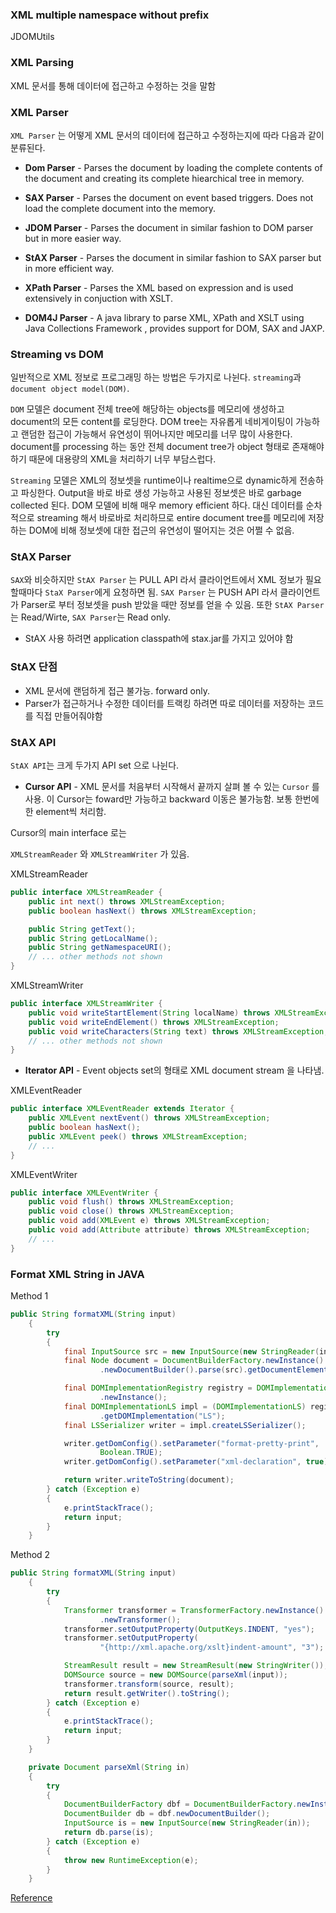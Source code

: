 ### XML multiple namespace without prefix
JDOMUtils

### XML Parsing
XML 문서를 통해 데이터에 접근하고 수정하는 것을 말함

### XML Parser
`XML Parser` 는 어떻게 XML 문서의 데이터에 접근하고 수정하는지에 따라 다음과 같이 분류된다.

* **Dom Parser** - Parses the document by loading the complete contents of the document and creating its complete hiearchical tree in memory.

* **SAX Parser** - Parses the document on event based triggers. Does not load the complete document into the memory.

* **JDOM Parser** - Parses the document in similar fashion to DOM parser but in more easier way.

* **StAX Parser** - Parses the document in similar fashion to SAX parser but in more efficient way.

* **XPath Parser** - Parses the XML based on expression and is used extensively in conjuction with XSLT.

* **DOM4J Parser** - A java library to parse XML, XPath and XSLT using Java Collections Framework , provides support for DOM, SAX and JAXP.


### Streaming vs DOM
일반적으로 XML 정보로 프로그래밍 하는 방법은 두가지로 나뉜다. `streaming`과 `document object model(DOM)`.

`DOM` 모델은 document 전체 tree에 해당하는 objects를 메모리에 생성하고 document의 모든 content를 로딩한다. DOM tree는 자유롭게 네비게이팅이 가능하고 랜덤한 접근이 가능해서 유연성이 뛰어나지만 메모리를 너무 많이 사용한다. document를 processing 하는 동안 전체 document tree가 object 형태로 존재해야 하기 때문에 대용량의 XML을 처리하기 너무 부담스럽다.

`Streaming` 모델은 XML의 정보셋을 runtime이나 realtime으로 dynamic하게 전송하고 파싱한다. Output을 바로 바로 생성 가능하고 사용된 정보셋은 바로 garbage collected 된다. DOM 모델에 비해 매우 memory efficient 하다. 대신 데이터를 순차적으로 streaming 해서 바로바로 처리하므로 entire document tree를 메모리에 저장하는 DOM에 비해 정보셋에 대한 접근의 유연성이 떨어지는 것은 어쩔 수 없음.

### StAX Parser
`SAX`와 비슷하지만 `StAX Parser` 는 PULL API 라서 클라이언트에서 XML 정보가 필요할때마다 `StaX Parser`에게 요청하면 됨. `SAX Parser` 는 PUSH API 라서 클라이언트가 Parser로 부터 정보셋을 push 받았을 때만 정보를 얻을 수 있음. 또한 `StAX Parser`는 Read/Wirte, `SAX Parser`는 Read only.

* StAX 사용 하려면 application classpath에 stax.jar를 가지고 있어야 함

### StAX 단점
* XML 문서에 랜덤하게 접근 불가능. forward only.
* Parser가 접근하거나 수정한 데이터를 트랙킹 하려면 따로 데이터를 저장하는 코드를 직접 만들어줘야함

### StAX API
`StAX API`는 크게 두가지 API set 으로 나뉜다.

* **Cursor API** - XML 문서를 처음부터 시작해서 끝까지 살펴 볼 수 있는 `Cursor` 를 사용. 이 Cursor는 foward만 가능하고 backward 이동은 불가능함. 보통 한번에 한 element씩 처리함.

Cursor의 main interface 로는

`XMLStreamReader` 와 `XMLStreamWriter` 가 있음.

XMLStreamReader
```java
public interface XMLStreamReader {
    public int next() throws XMLStreamException;
    public boolean hasNext() throws XMLStreamException;

    public String getText();
    public String getLocalName();
    public String getNamespaceURI();
    // ... other methods not shown
}
```

XMLStreamWriter
```java
public interface XMLStreamWriter {
    public void writeStartElement(String localName) throws XMLStreamException;
    public void writeEndElement() throws XMLStreamException;
    public void writeCharacters(String text) throws XMLStreamException;
    // ... other methods not shown
}
```
* **Iterator API** - Event objects set의 형태로 XML document stream 을 나타냄. 

XMLEventReader
```java
public interface XMLEventReader extends Iterator {
    public XMLEvent nextEvent() throws XMLStreamException;
    public boolean hasNext();
    public XMLEvent peek() throws XMLStreamException;
    // ...
}
```

XMLEventWriter
```java
public interface XMLEventWriter {
    public void flush() throws XMLStreamException;
    public void close() throws XMLStreamException;
    public void add(XMLEvent e) throws XMLStreamException;
    public void add(Attribute attribute) throws XMLStreamException;
    // ...
}
```



### Format XML String in JAVA
Method 1
```java
public String formatXML(String input)
    {
        try
        {
            final InputSource src = new InputSource(new StringReader(input));
            final Node document = DocumentBuilderFactory.newInstance()
                    .newDocumentBuilder().parse(src).getDocumentElement();

            final DOMImplementationRegistry registry = DOMImplementationRegistry
                    .newInstance();
            final DOMImplementationLS impl = (DOMImplementationLS) registry
                    .getDOMImplementation("LS");
            final LSSerializer writer = impl.createLSSerializer();

            writer.getDomConfig().setParameter("format-pretty-print",
                    Boolean.TRUE);
            writer.getDomConfig().setParameter("xml-declaration", true);

            return writer.writeToString(document);
        } catch (Exception e)
        {
            e.printStackTrace();
            return input;
        }
    }
```

Method 2
```java
public String formatXML(String input)
    {
        try
        {
            Transformer transformer = TransformerFactory.newInstance()
                    .newTransformer();
            transformer.setOutputProperty(OutputKeys.INDENT, "yes");
            transformer.setOutputProperty(
                    "{http://xml.apache.org/xslt}indent-amount", "3");

            StreamResult result = new StreamResult(new StringWriter());
            DOMSource source = new DOMSource(parseXml(input));
            transformer.transform(source, result);
            return result.getWriter().toString();
        } catch (Exception e)
        {
            e.printStackTrace();
            return input;
        }
    }

    private Document parseXml(String in)
    {
        try
        {
            DocumentBuilderFactory dbf = DocumentBuilderFactory.newInstance();
            DocumentBuilder db = dbf.newDocumentBuilder();
            InputSource is = new InputSource(new StringReader(in));
            return db.parse(is);
        } catch (Exception e)
        {
            throw new RuntimeException(e);
        }
    }
```
[Reference](http://kveeresham.blogspot.kr/2015/03/format-xml-using-java.html)
